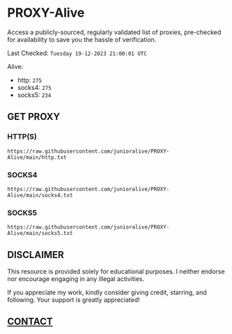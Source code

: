 # PROXY-Alive

Access a publicly-sourced, regularly validated list of proxies, pre-checked for availability to save you the hassle of verification.

Last Checked: `Tuesday 19-12-2023 21:00:01 UTC`

Alive:
- http: `275`
- socks4: `275`
- socks5: `234`

## GET PROXY

### HTTP(S)

```https://raw.githubusercontent.com/junioralive/PROXY-Alive/main/http.txt```

### SOCKS4

```https://raw.githubusercontent.com/junioralive/PROXY-Alive/main/socks4.txt```

### SOCKS5

```https://raw.githubusercontent.com/junioralive/PROXY-Alive/main/socks5.txt```

## DISCLAIMER

This resource is provided solely for educational purposes. I neither endorse nor encourage engaging in any illegal activities.

If you appreciate my work, kindly consider giving credit, starring, and following. Your support is greatly appreciated! 

## [CONTACT](https://t.me/TheJuniorAlive)
